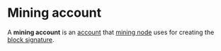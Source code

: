 # Mining account

A **mining account** is an [account](/blockchain/account.md) that [mining node](/blockchain/mining/mining-node.md) uses for creating the [block signature](/blockchain/block-signature.md).
